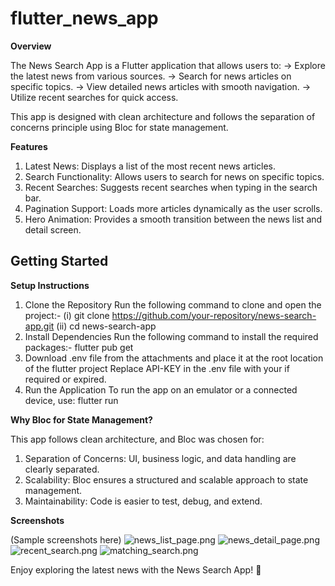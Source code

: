 # flutter_news_app

**Overview**

The News Search App is a Flutter application that allows users to:
-> Explore the latest news from various sources.
-> Search for news articles on specific topics.
-> View detailed news articles with smooth navigation.
-> Utilize recent searches for quick access.

This app is designed with clean architecture and follows the separation of concerns principle using Bloc for state management.


**Features**

1) Latest News: Displays a list of the most recent news articles.
2) Search Functionality: Allows users to search for news on specific topics.
3) Recent Searches: Suggests recent searches when typing in the search bar.
4) Pagination Support: Loads more articles dynamically as the user scrolls.
5) Hero Animation: Provides a smooth transition between the news list and detail screen.


## Getting Started

**Setup Instructions**

1. Clone the Repository
   Run the following command to clone and open the project:-
   (i) git clone https://github.com/your-repository/news-search-app.git
   (ii) cd news-search-app
2. Install Dependencies
   Run the following command to install the required packages:-
   flutter pub get
3. Download .env file from the attachments and place it at the root location of the flutter project
   Replace API-KEY in the .env file with your <API-KEY> if required or expired.
4. Run the Application
   To run the app on an emulator or a connected device, use:
   flutter run


**Why Bloc for State Management?**

This app follows clean architecture, and Bloc was chosen for:
1. Separation of Concerns: UI, business logic, and data handling are clearly separated.
2. Scalability: Bloc ensures a structured and scalable approach to state management.
3. Maintainability: Code is easier to test, debug, and extend.


**Screenshots**

(Sample screenshots here)
![news_list_page.png](screenshots%2Fnews_list_page.png)
![news_detail_page.png](screenshots%2Fnews_detail_page.png)
![recent_search.png](screenshots%2Frecent_search.png)
![matching_search.png](screenshots%2Fmatching_search.png)

Enjoy exploring the latest news with the News Search App! 🚀